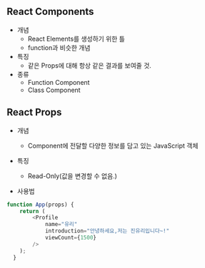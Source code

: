 ## React Components

- 개념
  - React Elements를 생성하기 위한 틀
  - function과 비슷한 개념
- 특징
  - 같은 Props에 대해 항상 같은 결과를 보여줄 것.
- 종류
  - Function Component
  - Class Component

## React Props

- 개념
  - Component에 전달할 다양한 정보를 담고 있는 JavaScript 객체
- 특징

  - Read-Only(값을 변경할 수 없음.)

- 사용법

```JavaScript
function App(props) {
    return (
        <Profile
            name="유리"
            introduction="안녕하세요,저는 진유리입니다~!"
            viewCount={1500}
        />
    );
  }
```
